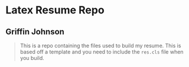 # Latex Resume Repo
## Griffin Johnson

> This is a repo containing the files used to build my resume.
> This is based off a template and you need to include the `res.cls` file when you build.

<a href="https://github.com/Cougargriff/ResumeLatex/blob/master/resume_curr.pdf" title="SkyrimBookReader" width=30%></a>  

